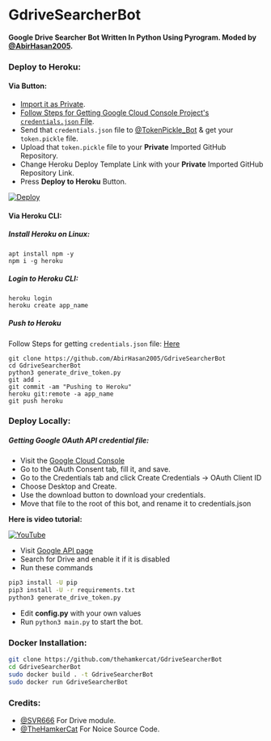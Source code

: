 # GdriveSearcherBot
**Google Drive Searcher Bot Written In Python Using Pyrogram.
Moded by [@AbirHasan2005](https://github.com/AbirHasan2005).**

### Deploy to Heroku:
#### Via Button:
- [Import it as Private](https://github.com/new/import).
- [Follow Steps for Getting Google Cloud Console Project's `credentials.json` File](https://github.com/AbirHasan2005/GdriveSearcherBot#getting-google-oauth-api-credential-file).
- Send that `credentials.json` file to [@TokenPickle_Bot](https://t.me/TokenPickle_Bot) & get your `token.pickle` file.
- Upload that `token.pickle` file to your **Private** Imported GitHub Repository.
- Change Heroku Deploy Template Link with your **Private** Imported GitHub Repository Link.
- Press **Deploy to Heroku** Button.

[![Deploy](https://www.herokucdn.com/deploy/button.svg)](https://heroku.com/deploy?template=https://github.com/AbirHasan2005/GdriveSearcherBot)

#### Via Heroku CLI:
##### Install Heroku on Linux:
```shell
apt install npm -y
npm i -g heroku
```
##### Login to Heroku CLI:
```shell
heroku login
heroku create app_name
```
##### Push to Heroku
Follow Steps for getting `credentials.json` file: [Here](https://github.com/OdierBambi/GdriveSearcherBot#getting-google-oauth-api-credential-file)
```shell
git clone https://github.com/AbirHasan2005/GdriveSearcherBot
cd GdriveSearcherBot
python3 generate_drive_token.py
git add .
git commit -am "Pushing to Heroku"
heroku git:remote -a app_name
git push heroku
```

### Deploy Locally:
##### Getting Google OAuth API credential file:

- Visit the [Google Cloud Console](https://console.developers.google.com/apis/credentials)
- Go to the OAuth Consent tab, fill it, and save.
- Go to the Credentials tab and click Create Credentials -> OAuth Client ID
- Choose Desktop and Create.
- Use the download button to download your credentials.
- Move that file to the root of this bot, and rename it to credentials.json

**Here is video tutorial:**

[![YouTube](https://img.shields.io/badge/YouTube-Video%20Tutorial-red?logo=youtube)](https://youtu.be/B0_JY5QuWuE)
- Visit [Google API page](https://console.developers.google.com/apis/library)
- Search for Drive and enable it if it is disabled
- Run these commands

```sh
pip3 install -U pip
pip3 install -U -r requirements.txt
python3 generate_drive_token.py
```
- Edit **config.py** with your own values
- Run  ```python3 main.py```  to start the bot.

### Docker Installation:
```sh
git clone https://github.com/thehamkercat/GdriveSearcherBot
cd GdriveSearcherBot
sudo docker build . -t GdriveSearcherBot
sudo docker run GdriveSearcherBot
```
### Credits:
- [@SVR666](https://github.com/SVR666) For Drive module.
- [@TheHamkerCat](https://github.com/TheHamkerCat/) For Noice Source Code.
